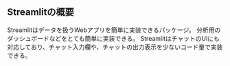 ## Streamlitの概要

Streamlitはデータを扱うWebアプリを簡単に実装できるパッケージ。
分析用のダッシュボードなどをとても簡単に実装できる。
StreamlitはチャットのUIにも対応しており、チャット入力欄や、チャットの出力表示を少ないコード量で実装できる。